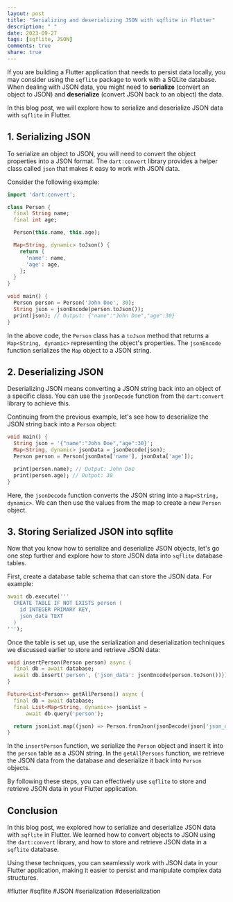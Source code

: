 ```yaml
---
layout: post
title: "Serializing and deserializing JSON with sqflite in Flutter"
description: " "
date: 2023-09-27
tags: [sqflite, JSON]
comments: true
share: true
---
```


If you are building a Flutter application that needs to persist data locally, you may consider using the `sqflite` package to work with a SQLite database. When dealing with JSON data, you might need to **serialize** (convert an object to JSON) and **deserialize** (convert JSON back to an object) the data.

In this blog post, we will explore how to serialize and deserialize JSON data with `sqflite` in Flutter.

## 1. Serializing JSON

To serialize an object to JSON, you will need to convert the object properties into a JSON format. The `dart:convert` library provides a helper class called `json` that makes it easy to work with JSON data.

Consider the following example:

```dart
import 'dart:convert';

class Person {
  final String name;
  final int age;

  Person(this.name, this.age);

  Map<String, dynamic> toJson() {
    return {
      'name': name,
      'age': age,
    };
  }
}

void main() {
  Person person = Person('John Doe', 30);
  String json = jsonEncode(person.toJson());
  print(json); // Output: {"name":"John Doe","age":30}
}
```

In the above code, the `Person` class has a `toJson` method that returns a `Map<String, dynamic>` representing the object's properties. The `jsonEncode` function serializes the `Map` object to a JSON string.

## 2. Deserializing JSON

Deserializing JSON means converting a JSON string back into an object of a specific class. You can use the `jsonDecode` function from the `dart:convert` library to achieve this.

Continuing from the previous example, let's see how to deserialize the JSON string back into a `Person` object:

```dart
void main() {
  String json = '{"name":"John Doe","age":30}';
  Map<String, dynamic> jsonData = jsonDecode(json);
  Person person = Person(jsonData['name'], jsonData['age']);

  print(person.name); // Output: John Doe
  print(person.age); // Output: 30
}
```

Here, the `jsonDecode` function converts the JSON string into a `Map<String, dynamic>`. We can then use the values from the map to create a new `Person` object.

## 3. Storing Serialized JSON into sqflite

Now that you know how to serialize and deserialize JSON objects, let's go one step further and explore how to store JSON data into `sqflite` database tables.

First, create a database table schema that can store the JSON data. For example:

```dart
await db.execute('''
  CREATE TABLE IF NOT EXISTS person (
    id INTEGER PRIMARY KEY,
    json_data TEXT
  )
''');
```

Once the table is set up, use the serialization and deserialization techniques we discussed earlier to store and retrieve JSON data:

```dart
void insertPerson(Person person) async {
  final db = await database;
  await db.insert('person', {'json_data': jsonEncode(person.toJson())});
}

Future<List<Person>> getAllPersons() async {
  final db = await database;
  final List<Map<String, dynamic>> jsonList =
      await db.query('person');

  return jsonList.map((json) => Person.fromJson(jsonDecode(json['json_data']))).toList();
}
```

In the `insertPerson` function, we serialize the `Person` object and insert it into the `person` table as a JSON string. In the `getAllPersons` function, we retrieve the JSON data from the database and deserialize it back into `Person` objects.

By following these steps, you can effectively use `sqflite` to store and retrieve JSON data in your Flutter application.

## Conclusion

In this blog post, we explored how to serialize and deserialize JSON data with `sqflite` in Flutter. We learned how to convert objects to JSON using the `dart:convert` library, and how to store and retrieve JSON data in a `sqflite` database.

Using these techniques, you can seamlessly work with JSON data in your Flutter application, making it easier to persist and manipulate complex data structures.

#flutter #sqflite #JSON #serialization #deserialization